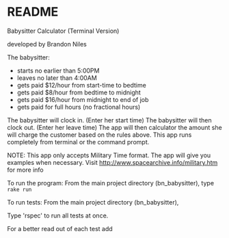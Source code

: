 # README
Babysitter Calculator (Terminal Version)

developed by Brandon Niles

The babysitter:

- starts no earlier than 5:00PM
- leaves no later than 4:00AM
- gets paid $12/hour from start-time to bedtime
- gets paid $8/hour from bedtime to midnight
- gets paid $16/hour from midnight to end of job
- gets paid for full hours (no fractional hours)

The babysitter will clock in.         (Enter her start time)
The babysitter will then clock out.   (Enter her leave time)
The app will then calculator the amount she will charge the customer based on the rules above.
This app runs completely from terminal or the command prompt.

NOTE: This app only accepts Military Time format.
The app will give you examples when necessary.
Visit http://www.spacearchive.info/military.htm for more info

To run the program:
From the main project directory (bn_babysitter), type `rake run`

To run tests:
From the main project directory (bn_babysitter),

Type 'rspec' to run all tests at once.

For a better read out of each test add  
